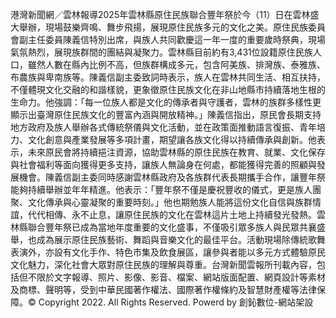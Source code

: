 港灣新聞網／雲林報導2025年雲林縣原住民族聯合豐年祭於今（11）日在雲林盛大舉辦，現場鼓樂齊鳴、舞步飛揚，展現原住民族多元的文化之美。原住民族委員會副主任委員陳義信特別出席，與族人共同歡慶這一年一度的重要歲時祭典，現場氣氛熱烈，展現族群間的團結與凝聚力。雲林縣目前約有3,431位設籍原住民族人口，雖然人數在縣內比例不高，但族群構成多元，包含阿美族、排灣族、泰雅族、布農族與卑南族等。陳義信副主委致詞時表示，族人在雲林共同生活、相互扶持，不僅體現文化交融的和諧樣貌，更象徵原住民族文化在非山地縣市持續落地生根的生命力。他強調：「每一位族人都是文化的傳承者與守護者，雲林的族群多樣性更顯示出臺灣原住民族文化的豐富內涵與開放精神。」陳義信指出，原民會長期支持地方政府及族人舉辦各式傳統祭儀與文化活動，並在政策面推動語言復振、青年培力、文化創意與產業發展等多項計畫，期望讓各族文化得以持續傳承與創新。他表示，未來原民會將持續挹注資源，協助雲林縣的原住民族在教育、就業、文化保存與社會福利等面向獲得更多支持，讓族人無論身在何處，都能獲得完善的照顧與發展機會。陳義信副主委同時感謝雲林縣政府及各族群代表長期攜手合作，讓豐年祭能夠持續舉辦並年年精進。他表示：「豐年祭不僅是慶祝豐收的儀式，更是族人團聚、文化傳承與心靈凝聚的重要時刻。」他也期勉族人能將這份文化自信與族群情誼，代代相傳、永不止息，讓原住民族的文化在雲林這片土地上持續發光發熱。雲林縣聯合豐年祭已成為當地年度重要的文化盛事，不僅吸引眾多族人與民眾共襄盛舉，也成為展示原住民族藝術、舞蹈與音樂文化的最佳平台。活動現場除傳統歌舞表演外，亦設有文化手作、特色市集及飲食展區，讓參與者能以多元方式體驗原民文化魅力，深化社會大眾對原住民族的理解與尊重。台灣新聞雲報所刊載內容，包括但不限於文字報導、照片、影像、影音、檔案、網站版面配置、網頁設計等素材及商標、聲明等，受到中華民國著作權法、國際著作權條約及智慧財產權等法律保障。© Copyright 2022. All Rights Reserved. Powerd by 創鈊數位-網站架設